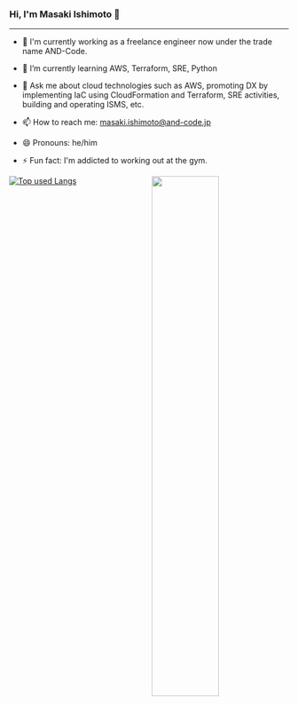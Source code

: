 ### Hi, I'm Masaki Ishimoto 👋
---
- 🔭 I'm currently working as a freelance engineer now under the trade name AND-Code.
- 🌱 I’m currently learning AWS, Terraform, SRE, Python

- 💬 Ask me about cloud technologies such as AWS, promoting DX by implementing IaC using CloudFormation and Terraform, SRE activities, building and operating ISMS, etc.
- 📫 How to reach me: masaki.ishimoto@and-code.jp
- 😄 Pronouns: he/him
- ⚡ Fun fact: I'm addicted to working out at the gym.

<!-- 
- 👯 I’m looking to collaborate on ...
- 🤔 I’m looking for help with ...
-->

<!-- リポジトリステータス -->
<p><img align="right" width="49%" src="https://github-readme-stats.vercel.app/api/top-langs?username=masaki0to1&hide=contribs&count_private=true&show_icons=true&layout=compact&theme=tokyonight"/></p>

<!-- ソースコード統計 -->
[![Top used Langs](https://github-readme-stats.vercel.app/api/top-langs/?username=masaki0to1&layout=compact&theme=tokyonight)](https://github.com/masaki0to1/)
